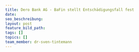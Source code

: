 ```yaml
---
title: Dero Bank AG - BaFin stellt Entschädigungsfall fest
date:
seo_beschreibung:
layout: post
feature_bild_path:
tags: []
topics: []
team_member: dr-sven-tintemann
---
```

